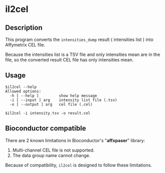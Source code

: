 il2cel
===
## Description
This program converts the ```intensities_dump``` result ( intensities list ) into Affymetrix CEL file.

Because the intensities list is a TSV file and only intensities mean are in the file, so the converted result CEL file has only intensities mean.

## Usage
```
$il2cel --help
Allowed options:
  -h [ --help ]         show help message
  -i [ --input ] arg    intensity list file (.tsv)
  -o [ --output ] arg   cel file (.cel)

$il2cel -i intensity.tsv -o result.cel
```

## Bioconductor compatible

There are 2 known limitations in Bioconductor's "**affxpaser**" library: 
1. Multi-channel CEL file is not supported.
2. The data group name cannot change.

Because of compatibility, ```il2cel``` is designed to follow these limitations.